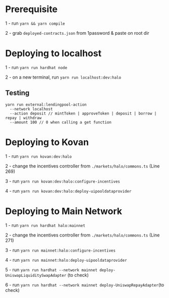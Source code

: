 # Prerequisite

1 - run `yarn && yarn compile`

2 - grab `deployed-contracts.json` from 1password & paste on root dir

# Deploying to localhost

1 - run `yarn run hardhat node`

2 - on a new terminal, run `yarn run localhost:dev:halo`


## Testing

```
yarn run external:lendingpool-action
  --network localhost
  --action deposit // mintToken | approveToken | deposit | borrow | repay | withdraw
  --amount 100 // 0 when calling a get function
```

# Deploying to Kovan

1 - run `yarn run kovan:dev:halo`

2 - change the incentives controller from `./markets/halo/commons.ts` (Line 269)

3 - run `yarn run kovan:dev:halo:configure-incentives`

4 - run `yarn run kovan:dev:halo:deploy-uipooldataprovider`

# Deploying to Main Network

1 - run `yarn run hardhat halo:mainnet`

2 - change the incentives controller from `./markets/halo/commons.ts` (Line 271)

3 - run `yarn run mainnet:halo:configure-incentives`

4 - run `yarn run mainnet:halo:deploy-uipooldataprovider`

5 - run `yarn run hardhat --network mainnet deploy-UniswapLiquiditySwapAdapter` (to check)

6 - run `yarn run hardhat --network mainnet deploy-UniswapRepayAdapter`(to check)
